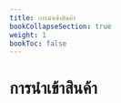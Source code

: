 ```yaml
---
title: การนำเข้าสินค้า
bookCollapseSection: true
weight: 1
bookToc: false
---
```


การนำเข้าสินค้า
===